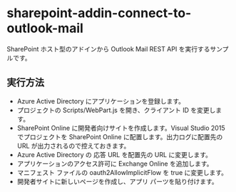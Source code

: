 ﻿# sharepoint-addin-connect-to-outlook-mail

SharePoint ホスト型のアドインから Outlook Mail REST API を実行するサンプルです。

## 実行方法

* Azure Active Directory にアプリケーションを登録します。
* プロジェクトの Scripts/WebPart.js を開き、クライアント ID を変更します。
* SharePoint Online に開発者向けサイトを作成します。Visual Studio 2015 でプロジェクトを SharePoint Online に配置します。出力ログに配置先の URL が出力されるので控えておきます。
* Azure Active Directory の 応答 URL を配置先の URL に変更します。
* アプリケーションのアクセス許可に Exchange Online を追加します。
* マニフェスト ファイルの oauth2AllowImplicitFlow を true に変更します。
* 開発者サイトに新しいページを作成し、アプリ パーツを貼り付けます。
